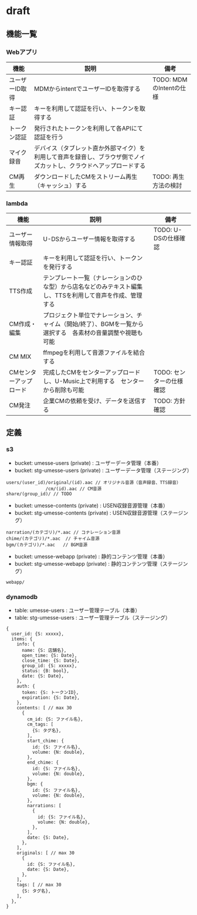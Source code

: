 # draft

## 機能一覧

### Webアプリ

| 機能 | 説明 |  備考 |
| ---- | ---- | ---- |
| ユーザーID取得 | MDMからintentでユーザーIDを取得する | TODO: MDMのIntentの仕様 |
| キー認証 | キーを利用して認証を行い、トークンを取得する | |
| トークン認証 | 発行されたトークンを利用して各APIにて認証を行う | |
| マイク録音 | デバイス（タブレット直か外部マイク）を利用して音声を録音し、ブラウザ側でノイズカットし、クラウドへアップロードする | |
| CM再生 | ダウンロードしたCMをストリーム再生（キャッシュ）する | TODO: 再生方法の検討 |

### lambda

| 機能 | 説明 | 備考 |
| ---- | ---- | ---- |
| ユーザー情報取得 | U-DSからユーザー情報を取得する | TODO: U-DSの仕様確認 |
| キー認証 | キーを利用して認証を行い、トークンを発行する | |
| TTS作成 | テンプレート一覧（ナレーションのひな型）から店名などのみテキスト編集し、TTSを利用して音声を作成、管理する | |
| CM作成・編集 | プロジェクト単位でナレーション、チャイム（開始/終了）、BGMを一覧から選択する　各素材の音量調整や視聴も可能 | |
| CM MIX | ffmpegを利用して音源ファイルを結合する | |
| CMセンターアップロード | 完成したCMをセンターアップロードし、U-Music上で利用する　センターから削除も可能 | TODO: センターの仕様確認 |
| CM発注 | 企業CMの依頼を受け、データを送信する | TODO: 方針確認 |

## 定義

### s3

- bucket: umesse-users (private) : ユーザーデータ管理（本番）
- bucket: stg-umesse-users (private) : ユーザーデータ管理（ステージング）

```
users/(user_id)/original/(id).aac // オリジナル音源（音声録音、TTS録音）
               /cm/(id).aac // CM音源
share/(group_id)/ // TODO
```

- bucket: umesse-contents (private) : USEN収録音源管理（本番）
- bucket: stg-umesse-contents (private) : USEN収録音源管理（ステージング）

```
narration/(カテゴリ)/*.aac // コナレーション音源
chime/(カテゴリ)/*.aac  // チャイム音源
bgm/(カテゴリ)/*.aac   // BGM音源
```

- bucket: umesse-webapp (private) : 静的コンテンツ管理（本番）
- bucket: stg-umesse-webapp (private) : 静的コンテンツ管理（ステージング）

```
webapp/
```

### dynamodb

- table: umesse-users : ユーザー管理テーブル（本番）
- table: stg-umesse-users : ユーザー管理テーブル（ステージング）

```
{
  user_id: {S: xxxxx},
  items: {
    info: {
      name: {S: 店舗名},
      open_time: {S: Date},
      close_time: {S: Date},
      group_id: {S: xxxxx},
      status: {B: bool},
      date: {S: Date},
    },
    auth: {
      token: {S: トークンID},
      expiration: {S: Date},
    },
    contents: [ // max 30
      {
        cm_id: {S: ファイル名},
        cm_tags: [
          {S: タグ名},
        ],
        start_chime: {
          id: {S: ファイル名},
          volume: {N: double},
        },
        end_chime: {
          id: {S: ファイル名},
          volume: {N: double},
        },
        bgm: {
          id: {S: ファイル名},
          volume: {N: double},
        },
        narrations: [
          {
            id: {S: ファイル名},
            volume: {N: double},
          },
        ],
        date: {S: Date},
      },
    ],
    originals: [ // max 30
      {
        id: {S: ファイル名},
        date: {S: Date},
      },
    ],
    tags: [ // max 30
      {S: タグ名},
    ],
  },
}
```
